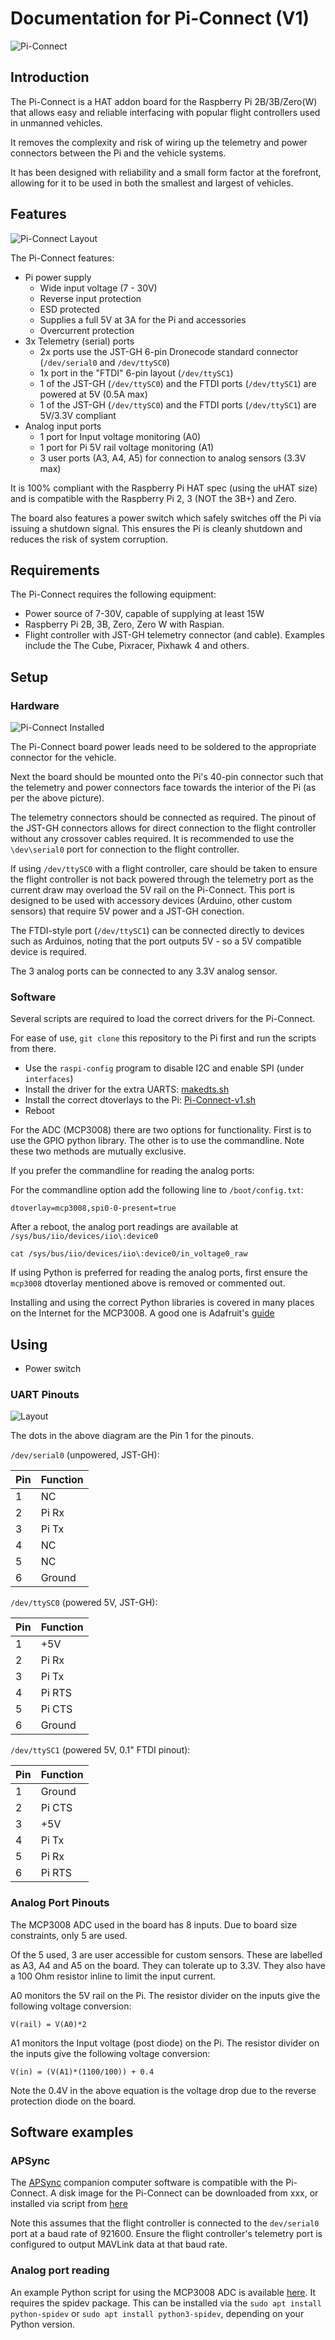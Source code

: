 # Documentation for Pi-Connect (V1)

![Pi-Connect](3D_v1.png "Pi-Connect V1")

## Introduction

The Pi-Connect is a HAT addon board for the Raspberry Pi 2B/3B/Zero(W) that allows easy and reliable interfacing with
popular flight controllers used in unmanned vehicles.

It removes the complexity and risk of wiring up the telemetry and power connectors between the Pi and the 
vehicle systems.

It has been designed with reliability and a small form factor at the forefront, allowing for it to be used in
both the smallest and largest of vehicles.

## Features

![Pi-Connect Layout](Diagram_v1.png "Pi-Connect V1 Layout")

The Pi-Connect features:
* Pi power supply
    * Wide input voltage (7 - 30V)
    * Reverse input protection
    * ESD protected
    * Supplies a full 5V at 3A for the Pi and accessories
    * Overcurrent protection
* 3x Telemetry (serial) ports
    * 2x ports use the JST-GH 6-pin Dronecode standard connector (``/dev/serial0`` and ``/dev/ttySC0``)
    * 1x port in the "FTDI" 6-pin layout (``/dev/ttySC1``)
    * 1 of the JST-GH (``/dev/ttySC0``) and the FTDI ports (``/dev/ttySC1``) are powered at 5V (0.5A max)
    * 1 of the JST-GH (``/dev/ttySC0``) and the FTDI ports (``/dev/ttySC1``) are 5V/3.3V compliant
* Analog input ports
    * 1 port for Input voltage monitoring (A0)
    * 1 port for Pi 5V rail voltage monitoring (A1)
    * 3 user ports (A3, A4, A5) for connection to analog sensors (3.3V max)

It is 100% compliant with the Raspberry Pi HAT spec (using the uHAT size) and is
compatible with the Raspberry Pi 2, 3 (NOT the 3B+) and Zero.

The board also features a power switch which safely switches off the Pi via issuing a shutdown
signal. This ensures the Pi is cleanly shutdown and reduces the risk of system corruption.

## Requirements

The Pi-Connect requires the following equipment:

* Power source of 7-30V, capable of supplying at least 15W
* Raspberry Pi 2B, 3B, Zero, Zero W with Raspian.
* Flight controller with JST-GH telemetry connector (and cable). Examples include the 
  The Cube, Pixracer, Pixhawk 4 and others.

## Setup

### Hardware

![Pi-Connect Installed](Installed_v1.jpg "Pi-Connect Installed")

The Pi-Connect board power leads need to be soldered to the appropriate connector for the vehicle.

Next the board should be mounted onto the Pi's 40-pin connector such that the telemetry and power
connectors face towards the interior of the Pi (as per the above picture).

The telemetry connectors should be connected as required. The pinout of the JST-GH connectors allows
for direct connection to the flight controller without any crossover cables required. It is recommended to use
the ``\dev\serial0`` port for connection to the flight controller.

If using ``/dev/ttySC0`` with a flight controller, care should be taken to ensure the flight controller
is not back powered through the telemetry  port as the current draw may overload the 5V rail on the Pi-Connect. This
port is designed to be used with accessory devices (Arduino, other custom sensors) that require 5V power and a JST-GH conection.

The FTDI-style port (``/dev/ttySC1``) can be connected directly to devices such as Arduinos, noting that the port outputs
5V - so a 5V compatible device is required.

The 3 analog ports can be connected to any 3.3V analog sensor.

### Software

Several scripts are required to load the correct drivers for the Pi-Connect.

For ease of use, ``git clone`` this repository to the Pi first and run the scripts from there.

* Use the ``raspi-config`` program to disable I2C and enable SPI (under ``interfaces``)
* Install the driver for the extra UARTS: [makedts.sh](../UART/makedts.sh)
* Install the correct dtoverlays to the Pi: [Pi-Connect-v1.sh](../SetupScripts/Pi-Connect-v1.sh)
* Reboot

For the ADC (MCP3008) there are two options for functionality. First is to use the GPIO python library. The
other is to use the commandline. Note these two methods are mutually exclusive.

If you prefer the commandline for reading the analog ports:

For the commandline option add the following line to ``/boot/config.txt``:

```
dtoverlay=mcp3008,spi0-0-present=true
```

After a reboot, the analog port readings are available at ``/sys/bus/iio/devices/iio\:device0``

```
cat /sys/bus/iio/devices/iio\:device0/in_voltage0_raw
```

If using Python is preferred for reading the analog ports, first ensure the ``mcp3008`` dtoverlay mentioned
above is removed or commented out. 

Installing and using the correct Python libraries is covered in many places on the Internet for the
MCP3008. A good one is Adafruit's [guide](https://learn.adafruit.com/raspberry-pi-analog-to-digital-converters/mcp3008#source-install-2-12)

## Using
* Power switch

### UART Pinouts

![Layout](Top_v1.png "Layout")

The dots in the above diagram are the Pin 1 for the pinouts.

``/dev/serial0`` (unpowered, JST-GH):

Pin | Function
--- | --- 
1 | NC
2 | Pi Rx
3 | Pi Tx
4 | NC
5 | NC
6 | Ground

``/dev/ttySC0`` (powered 5V, JST-GH):

Pin | Function
--- | --- 
1 | +5V
2 | Pi Rx
3 | Pi Tx
4 | Pi RTS
5 | Pi CTS
6 | Ground

``/dev/ttySC1`` (powered 5V, 0.1" FTDI pinout):

Pin | Function
--- | --- 
1 | Ground
2 | Pi CTS
3 | +5V
4 | Pi Tx
5 | Pi Rx
6 | Pi RTS

### Analog Port Pinouts

The MCP3008 ADC used in the board has 8 inputs. Due to board size constraints, only 5 are used.

Of the 5 used, 3 are user accessible for custom sensors. These are labelled as A3, A4 and A5 on the board.
They can tolerate up to 3.3V. They also have a 100 Ohm resistor inline to limit the input current.

A0 monitors the 5V rail on the Pi. The resistor divider on the inputs give the following voltage conversion:

```
V(rail) = V(A0)*2
```

A1 monitors the Input voltage (post diode) on the Pi. The resistor divider on the inputs give the following voltage conversion:

```
V(in) = (V(A1)*(1100/100)) + 0.4
```

Note the 0.4V in the above equation is the voltage drop due to the reverse protection diode on the board.


## Software examples

### APSync

The [APSync](http://ardupilot.org/dev/docs/apsync-intro.html) companion computer software is compatible 
with the Pi-Connect. A disk image for the Pi-Connect can be downloaded
from xxx, or installed via script from [here](../Examples/APSync)

Note this assumes that the flight controller is connected to the ``dev/serial0`` port at a baud rate of 921600. Ensure
the flight controller's telemetry port is configured to output MAVLink data at that baud rate.

### Analog port reading

An example Python script for using the MCP3008 ADC is available [here](../Examples/mcp.py). It requires the 
spidev package. This can be installed via the ``sudo apt install python-spidev`` or 
``sudo apt install python3-spidev``, depending on your Python version.
